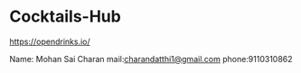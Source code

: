 #  Cocktails-Hub


https://opendrinks.io/
 
Name: Mohan Sai Charan
mail:charandatthi1@gmail.com
phone:9110310862



